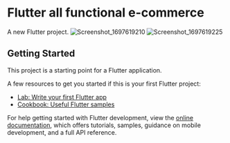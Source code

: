 # Flutter all functional e-commerce

A new Flutter project.
![Screenshot_1697619210](https://github.com/Nickmunene77/flutter-multivendor/assets/95125271/6a582cae-15a4-45e2-9387-5630e60cde00)
![Screenshot_1697619225](https://github.com/Nickmunene77/flutter-multivendor/assets/95125271/990f128b-c43d-4e16-a9c2-1560f33e66c2)

## Getting Started

This project is a starting point for a Flutter application.

A few resources to get you started if this is your first Flutter project:

- [Lab: Write your first Flutter app](https://docs.flutter.dev/get-started/codelab)
- [Cookbook: Useful Flutter samples](https://docs.flutter.dev/cookbook)

For help getting started with Flutter development, view the
[online documentation](https://docs.flutter.dev/), which offers tutorials,
samples, guidance on mobile development, and a full API reference.

